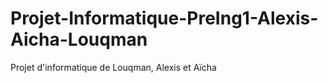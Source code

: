 # Projet-Informatique-PreIng1-Alexis-Aicha-Louqman
Projet d'informatique de Louqman, Alexis et Aïcha
